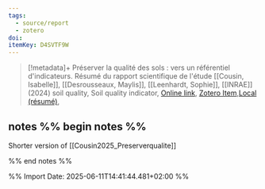 ```yaml
---
tags:
  - source/report
  - zotero
doi: 
itemKey: D4SVTF9W
---
```

>[!metadata]+
> Préserver la qualité des sols : vers un référentiel d'indicateurs. Résumé du rapport scientifique de l'étude
> [[Cousin, Isabelle]], [[Desrousseaux, Maylis]], [[Leenhardt, Sophie]], 
> [[INRAE]] (2024)
> soil quality, Soil quality indicator, 
> [Online link](https://hal.inrae.fr/hal-04798240), [Zotero Item](zotero://select/library/items/D4SVTF9W),[Local (résumé)](file://C:/Users/aburg/Documents/references/zotero/storage/NP587WEF/Cousin2024_Preserverqualite.pdf), 

## notes %% begin notes %%
Shorter version of [[Cousin2025_Preserverqualite]]




%% end notes %%

%% Import Date: 2025-06-11T14:41:44.481+02:00 %%
